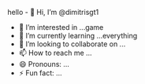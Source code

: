 hello - 👋 Hi, I’m @dimitrisgt1
- 👀 I’m interested in ...game
- 🌱 I’m currently learning ...everything
- 💞️ I’m looking to collaborate on ...
- 📫 How to reach me ...
- 😄 Pronouns: ...
- ⚡ Fun fact: ...

<!---
dimitrisgt1/dimitrisgt1 is a ✨ special ✨ repository because its `README.md` (this file) appears on your GitHub profile.
You can click the Preview link to take a look at your changes.
--->
